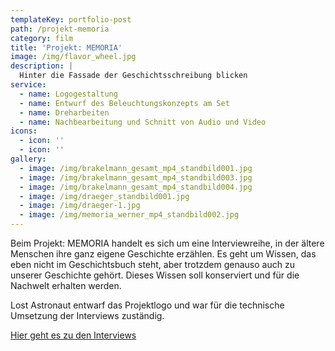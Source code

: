 ```yaml
---
templateKey: portfolio-post
path: /projekt-memoria
category: film
title: 'Projekt: MEMORIA'
image: /img/flavor_wheel.jpg
description: |
  Hinter die Fassade der Geschichtsschreibung blicken
service:
  - name: Logogestaltung
  - name: Entwurf des Beleuchtungskonzepts am Set
  - name: Dreharbeiten
  - name: Nachbearbeitung und Schnitt von Audio und Video
icons:
  - icon: ''
  - icon: ''
gallery:
  - image: /img/brakelmann_gesamt_mp4_standbild001.jpg
  - image: /img/brakelmann_gesamt_mp4_standbild003.jpg
  - image: /img/brakelmann_gesamt_mp4_standbild004.jpg
  - image: /img/draeger_standbild001.jpg
  - image: /img/draeger-1.jpg
  - image: /img/memoria_werner_mp4_standbild002.jpg
---
```

Beim Projekt: MEMORIA handelt es sich um eine Interviewreihe, in der ältere Menschen ihre ganz eigene Geschichte erzählen. Es geht um Wissen, das eben nicht im Geschichtsbuch steht, aber trotzdem genauso auch zu unserer Geschichte gehört. Dieses Wissen soll konserviert und für die Nachwelt erhalten werden. 

Lost Astronaut entwarf das Projektlogo und war für die technische Umsetzung der Interviews zuständig.

[Hier geht es zu den Interviews](https://www.youtube.com/channel/UCJp5evplNHvly-puLyLlXjg)
